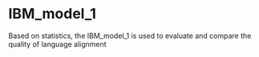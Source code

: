 # IBM_model_1
Based on statistics, the IBM_model_1 is used to evaluate and compare the quality of language alignment

